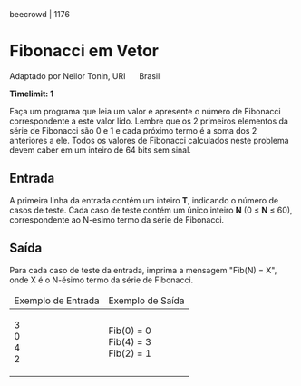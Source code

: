<body>
<div class="header">
<span>beecrowd | 1176</span>
<h1>Fibonacci em Vetor</h1>
<div><p>
Adaptado por Neilor Tonin, URI <img alt src="https://resources.beecrowd.com.br/gallery/images/flags/br.gif" style="width: 16px; height: 11px; " /> Brasil</p>
</div>
<strong>Timelimit: 1</strong>
</div>
<div class="problem">
<div class="description">
<p>
Faça um programa que leia um valor e apresente o número de Fibonacci correspondente a este valor lido.
Lembre que os 2 primeiros elementos da série de Fibonacci são 0 e 1 e cada próximo termo é a soma dos 2 anteriores a ele.
Todos os valores de Fibonacci calculados neste problema devem caber em um inteiro de 64 bits sem sinal.</p>
</div>
<h2>Entrada</h2>
<div class="input">
<p>
A primeira linha da entrada contém um inteiro <strong>T</strong>, indicando o número de casos de teste.
Cada caso de teste contém um único inteiro <strong>N</strong> (0 ≤ <strong>N</strong> ≤ 60), correspondente ao N-esimo termo da série de Fibonacci.</p>
</div>
<h2>Saída</h2>
<div class="output">
<p>
Para cada caso de teste da entrada, imprima a mensagem "Fib(N) = X", onde X é o N-ésimo termo da série de Fibonacci.</p>
</div>
<div class="both"></div>
<table>
<thead>
<tr>
<td>Exemplo de Entrada</td>
<td>Exemplo de Saída</td>
</tr>
</thead>
<tbody>
<tr>
<td class="division">
<p>
3<br/>
0<br/>
4<br/>
2</p>
</td>
<td>
<p>
Fib(0) = 0<br/>
Fib(4) = 3<br/>
Fib(2) = 1</p>
</td>
</tr>
</tbody>
</table>

